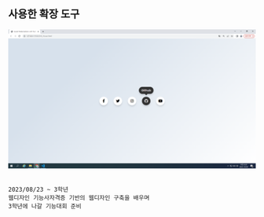
## 사용한 확장 도구

<img src="/image.png">

```

2023/08/23 ~ 3학년
웹디자인 기능사자격증 기반의 웹디자인 구축을 배우며
3학년에 나갈 기능대회 준비

```
